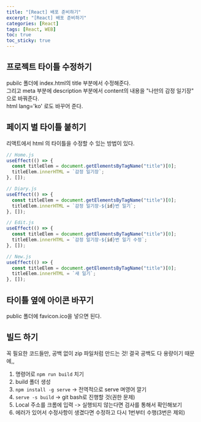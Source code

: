 ```yaml
---
title: "[React] 배포 준비하기"
excerpt: "[React] 배포 준비하기"
categories: [React]
tags: [React, WEB]
toc: true
toc_sticky: true
---
```


## 프로젝트 타이틀 수정하기

pubilc 폴더에 index.html의 title 부분에서 수정해준다.
<br>
그리고 meta 부분에 description 부분에서 content의 내용을 "나만의 감정 일기장" 으로 바꿔준다.
<br>
html lang='ko' 로도 바꾸어 준다.

## 페이지 별 타이틀 붙히기

리액트에서 html 의 타이틀을 수정할 수 있는 방법이 있다.

```js
// Home.js
useEffect(() => {
  const titleElem = document.getElementsByTagName("title")[0];
  titleElem.innerHTML = `감정 일기장`;
}, []);
```

```js
// Diary.js
useEffect(() => {
  const titleElem = document.getElementsByTagName("title")[0];
  titleElem.innerHTML = `감정 일기장-${id}번 일기`;
}, []);
```

```js
// Edit.js
useEffect(() => {
  const titleElem = document.getElementsByTagName("title")[0];
  titleElem.innerHTML = `감정 일기장-${id}번 일기 수정`;
}, []);
```

```js
// New.js
useEffect(() => {
  const titleElem = document.getElementsByTagName("title")[0];
  titleElem.innerHTML = `새 일기`;
}, []);
```

## 타이틀 옆에 아이콘 바꾸기

public 폴더에 favicon.ico을 넣으면 된다.

## 빌드 하기

꼭 필요한 코드들만, 공백 없이 zip 파일처럼 만드는 것! 결국 공백도 다 용량이기 때문에,,
<br>

1. 명령어로 `npm run build` 치기
2. build 폴더 생성
3. `npm install -g serve` -> 전역적으로 serve 며영어 깔기
4. `serve -s build` -> git bash로 진행할 것(권한 문제)
5. Local 주소를 크롬에 입력 -> 실행되지 않는다면 검사를 통해서 확인해보기
6. 에러가 있어서 수정사항이 생겼다면 수정하고 다시 1번부터 수행(3번은 제외)
